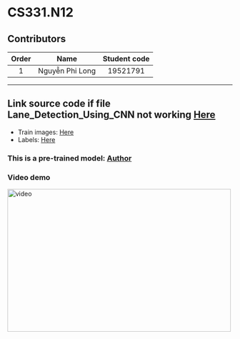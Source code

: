 # CS331.N12
## Contributors
| Order | Name | Student code |
|:-----:|:----:|:------------:|
| 1 | Nguyễn Phi Long | 19521791 | [philong1100 ]

***
## Link source code if file Lane_Detection_Using_CNN not working [Here](https://colab.research.google.com/drive/1KQSA2xzih-2y9gdFWtRf9L-Pj4Y8BiFS?usp=sharing)
* Train images: [Here](https://drive.google.com/file/d/1Z--EwFiHjppfsHYbvT10ybxPDdaZPO4p/view?usp=sharing)
* Labels: [Here](https://drive.google.com/file/d/1I59encbq9S9DkfHRV62OX4KPROHhyL_R/view?usp=sharing)
<h3>This is a pre-trained model: <a target="_blank" href="https://github.com/mvirgo/MLND-Capstone">Author</a></h3>
<h3>Video demo</h3>
<p><img alt="video" width="500" height="320" src="https://im3.ezgif.com/tmp/ezgif-3-10522b3522.gif"></p>
